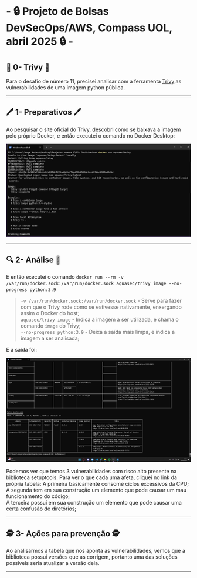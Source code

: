 # - 🔒 Projeto de Bolsas DevSecOps/AWS,  Compass UOL, abril 2025 🔒 -

## 🧊 0- Trivy 🧊
Para o desafio de número 11, precisei analisar com a ferramenta [Trivy](https://github.com/aquasecurity/trivy/releases/tag/v0.62.1) as vulnerabilidades de uma imagem python pública.  

---
## 🖊️ 1- Preparativos 🖊️
Ao pesquisar o site oficial do Trivy, descobri como se baixava a imagem pelo próprio Docker, e então executei o comando no Docker Desktop:  

![Primeiro print](/Desafios/Prints/11.1.png)  

---
## 🔍 2- Análise 🔎
E então executei o comando
`docker run --rm -v /var/run/docker.sock:/var/run/docker.sock aquasec/trivy image --no-progress python:3.9`
>`-v /var/run/docker.sock:/var/run/docker.sock` - Serve para fazer com que o Trivy rode como se estivesse nativamente, enxergando assim o Docker do host;  
>`aquasec/trivy image` - Indica a imagem a ser utilizada, e chama o comando `image` do Trivy;  
>`--no-progress python:3.9` - Deixa a saída mais limpa, e indica a imagem a ser analisada;  

E a saída foi:

![Segundo print](/Desafios/Prints/11.2.png)  

Podemos ver que temos 3 vulnerabilidades com risco alto presente na biblioteca setuptools. Para ver o que cada uma afeta, cliquei no link da própria tabela:
A primeira basicamente consome ciclos excessivos da CPU;  
A segunda tem em sua construção um elemento que pode causar um mau funcionamento do código;  
A terceira possui em sua construção um elemento que pode causar uma certa confusão de diretórios;  

---
## 🕵️ 3- Ações para prevenção 🕵️
Ao analisarmos a tabela que nos aponta as vulnerabilidades, vemos que a biblioteca possui versões que as corrigem, portanto uma das soluções possíveis seria atualizar a versão dela.

---
